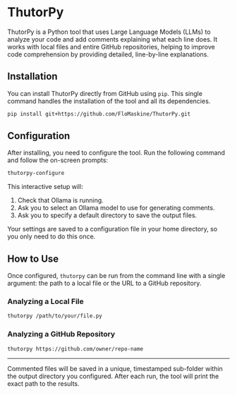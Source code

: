 # ThutorPy

ThutorPy is a Python tool that uses Large Language Models (LLMs) to analyze your code and add comments explaining what each line does. It works with local files and entire GitHub repositories, helping to improve code comprehension by providing detailed, line-by-line explanations.

## Installation

You can install ThutorPy directly from GitHub using `pip`. This single command handles the installation of the tool and all its dependencies.

```bash
pip install git+https://github.com/FloMaskine/ThutorPy.git
```

## Configuration

After installing, you need to configure the tool. Run the following command and follow the on-screen prompts:

```bash
thutorpy-configure
```

This interactive setup will:

1. Check that Ollama is running.
2. Ask you to select an Ollama model to use for generating comments.
3. Ask you to specify a default directory to save the output files.

Your settings are saved to a configuration file in your home directory, so you only need to do this once.

## How to Use

Once configured, `thutorpy` can be run from the command line with a single argument: the path to a local file or the URL to a GitHub repository.

### Analyzing a Local File

```bash
thutorpy /path/to/your/file.py
```

### Analyzing a GitHub Repository

```bash
thutorpy https://github.com/owner/repo-name
```

---

Commented files will be saved in a unique, timestamped sub-folder within the output directory you configured. After each run, the tool will print the exact path to the results.

